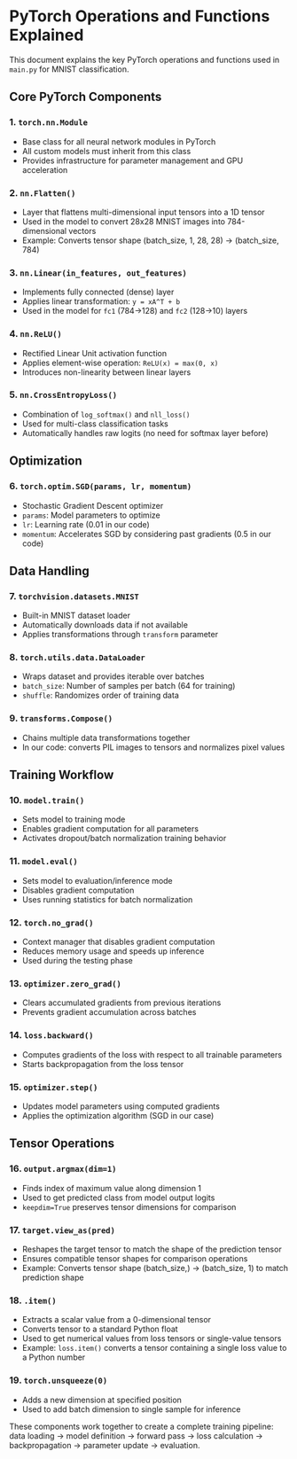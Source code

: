 # PyTorch Operations and Functions Explained

This document explains the key PyTorch operations and functions used in `main.py` for MNIST classification.

## Core PyTorch Components

### 1. `torch.nn.Module`
- Base class for all neural network modules in PyTorch
- All custom models must inherit from this class
- Provides infrastructure for parameter management and GPU acceleration

### 2. `nn.Flatten()`
- Layer that flattens multi-dimensional input tensors into a 1D tensor
- Used in the model to convert 28x28 MNIST images into 784-dimensional vectors
- Example: Converts tensor shape (batch_size, 1, 28, 28) → (batch_size, 784)

### 3. `nn.Linear(in_features, out_features)`
- Implements fully connected (dense) layer
- Applies linear transformation: `y = xA^T + b`
- Used in the model for `fc1` (784→128) and `fc2` (128→10) layers

### 4. `nn.ReLU()`
- Rectified Linear Unit activation function
- Applies element-wise operation: `ReLU(x) = max(0, x)`
- Introduces non-linearity between linear layers

### 5. `nn.CrossEntropyLoss()`
- Combination of `log_softmax()` and `nll_loss()`
- Used for multi-class classification tasks
- Automatically handles raw logits (no need for softmax layer before)

## Optimization

### 6. `torch.optim.SGD(params, lr, momentum)`
- Stochastic Gradient Descent optimizer
- `params`: Model parameters to optimize
- `lr`: Learning rate (0.01 in our code)
- `momentum`: Accelerates SGD by considering past gradients (0.5 in our code)

## Data Handling

### 7. `torchvision.datasets.MNIST`
- Built-in MNIST dataset loader
- Automatically downloads data if not available
- Applies transformations through `transform` parameter

### 8. `torch.utils.data.DataLoader`
- Wraps dataset and provides iterable over batches
- `batch_size`: Number of samples per batch (64 for training)
- `shuffle`: Randomizes order of training data

### 9. `transforms.Compose()`
- Chains multiple data transformations together
- In our code: converts PIL images to tensors and normalizes pixel values

## Training Workflow

### 10. `model.train()`
- Sets model to training mode
- Enables gradient computation for all parameters
- Activates dropout/batch normalization training behavior

### 11. `model.eval()`
- Sets model to evaluation/inference mode
- Disables gradient computation
- Uses running statistics for batch normalization

### 12. `torch.no_grad()`
- Context manager that disables gradient computation
- Reduces memory usage and speeds up inference
- Used during the testing phase

### 13. `optimizer.zero_grad()`
- Clears accumulated gradients from previous iterations
- Prevents gradient accumulation across batches

### 14. `loss.backward()`
- Computes gradients of the loss with respect to all trainable parameters
- Starts backpropagation from the loss tensor

### 15. `optimizer.step()`
- Updates model parameters using computed gradients
- Applies the optimization algorithm (SGD in our case)

## Tensor Operations

### 16. `output.argmax(dim=1)`
- Finds index of maximum value along dimension 1
- Used to get predicted class from model output logits
- `keepdim=True` preserves tensor dimensions for comparison

### 17. `target.view_as(pred)`
- Reshapes the target tensor to match the shape of the prediction tensor
- Ensures compatible tensor shapes for comparison operations
- Example: Converts tensor shape (batch_size,) → (batch_size, 1) to match prediction shape

### 18. `.item()`
- Extracts a scalar value from a 0-dimensional tensor
- Converts tensor to a standard Python float
- Used to get numerical values from loss tensors or single-value tensors
- Example: `loss.item()` converts a tensor containing a single loss value to a Python number

### 19. `torch.unsqueeze(0)`
  - Adds a new dimension at specified position
  - Used to add batch dimension to single sample for inference

These components work together to create a complete training pipeline: data loading → model definition → forward pass → loss calculation → backpropagation → parameter update → evaluation.
